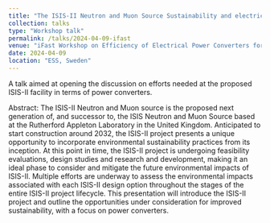 ```yaml
---
title: "The ISIS-II Neutron and Muon Source Sustainability and electrical power converter considerations"
collection: talks
type: "Workshop talk"
permalink: /talks/2024-04-09-ifast
venue: "iFast Workshop on Efficiency of Electrical Power Converters for Accelerator Applications"
date: 2024-04-09
location: "ESS, Sweden"
---
```


A talk aimed at opening the discussion on efforts needed at the proposed ISIS-II facility in terms of power converters.

Abstract: The ISIS-II Neutron and Muon source is the proposed next generation of, and successor to, the ISIS Neutron and Muon Source based at the Rutherford Appleton Laboratory in the United Kingdom. Anticipated to start construction around 2032, the ISIS-II project presents a unique opportunity to incorporate environmental sustainability practices from its inception. At this point in time, the ISIS-II project is undergoing feasibility evaluations, design studies and research and development, making it an ideal phase to consider and mitigate the future environmental impacts of ISIS-II. Multiple efforts are underway to assess the environmental impacts associated with each ISIS-II design option throughout the stages of the entire ISIS-II project lifecycle. This presentation will introduce the ISIS-II project and outline the opportunities under consideration for improved sustainability, with a focus on power converters.